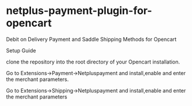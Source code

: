 # netplus-payment-plugin-for-opencart
Debit on Delivery Payment and Saddle Shipping Methods for Opencart

Setup Guide

clone the repository into the root directory of your Opencart installation.

Go to Extensions->Payment->Netpluspayment and install,enable and enter the merchant parameters.

Go to Extensions->Shipping->Netpluspayment and install,enable and enter the merchant parameters
